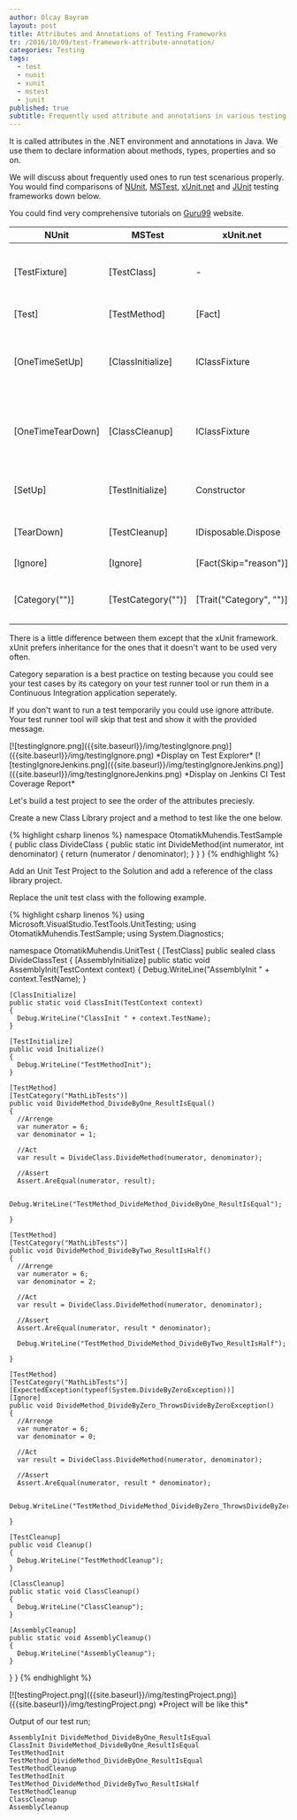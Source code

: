 ```yaml
---
author: Olcay Bayram
layout: post
title: Attributes and Annotations of Testing Frameworks
tr: /2016/10/09/test-framework-attribute-annotation/
categories: Testing
tags:
  - test
  - nunit
  - xunit
  - mstest
  - junit
published: true
subtitle: Frequently used attribute and annotations in various testing frameworks
---
```

It is called attributes in the .NET environment and annotations in Java. We use them to declare information about methods, types, properties and so on.

We will discuss about frequently used ones to run test scenarious properly. You would find comparisons of [NUnit](https://github.com/nunit/docs/wiki/Attributes), [MSTest](https://msdn.microsoft.com/en-us/library/microsoft.visualstudio.testtools.unittesting.classinitializeattribute.aspx), [xUnit.net](https://xunit.github.io/) and [JUnit](http://junit.org) testing frameworks down below.

You could find very comprehensive tutorials on [Guru99](https://www.guru99.com/junit-annotations-api.html) website.

|NUnit|MSTest|xUnit.net|JUnit|Description|
|---|---|---|---|---|
|[TestFixture]|[TestClass]|-|-|Indicates that the class has test methods.|
|[Test]|[TestMethod]|[Fact]|@Test|Marks a test case.|
|[OneTimeSetUp]|[ClassInitialize]|IClassFixture<T>|@BeforeClass|The one time triggered method before test cases start.|
|[OneTimeTearDown]|[ClassCleanup]|IClassFixture<T>|@AfterClass|The one time triggered method after test cases end.|
|[SetUp]|[TestInitialize]|Constructor|@Before|Triggered before every test case.|
|[TearDown]|[TestCleanup]|IDisposable.Dispose|@After|Triggered after every test case.|
|[Ignore]|[Ignore]|[Fact(Skip="reason")]|@Ignore|Ignores the test case.|
|[Category("")]|[TestCategory("")]|[Trait("Category", "")]|@Category(*.class)|Categorizes the test cases or classes.|

<!--more-->

There is a little difference between them except that the xUnit framework. xUnit prefers inheritance for the ones that it doesn't want to be used very often.

Category separation is a best practice on testing because you could see your test cases by its category on your test runner tool or run them in a Continuous Integration application seperately.

If you don't want to run a test temporarily you could use ignore attribute. Your test runner tool will skip that test and show it with the provided message.

<span class="responsiveImg">
[![testingIgnore.png]({{site.baseurl}}/img/testingIgnore.png)]({{site.baseurl}}/img/testingIgnore.png)
</span>
*Display on Test Explorer*

<span class="responsiveImg">
[![testingIgnoreJenkins.png]({{site.baseurl}}/img/testingIgnoreJenkins.png)]({{site.baseurl}}/img/testingIgnoreJenkins.png)
</span>
*Display on Jenkins CI Test Coverage Report*

Let's build a test project to see the order of the attributes preciesly.

Create a new Class Library project and a method to test like the one below.

{% highlight csharp linenos %}
namespace OtomatikMuhendis.TestSample
{
  public class DivideClass
  {
    public static int DivideMethod(int numerator, int denominator)
    {
      return (numerator / denominator);
    }
  }
}
{% endhighlight %}

Add an Unit Test Project to the Solution and add a reference of the class library project.

Replace the unit test class with the following example.

{% highlight csharp linenos %}
using Microsoft.VisualStudio.TestTools.UnitTesting;
using OtomatikMuhendis.TestSample;
using System.Diagnostics;

namespace OtomatikMuhendis.UnitTest
{
  [TestClass]
  public sealed class DivideClassTest
  {
    [AssemblyInitialize]
    public static void AssemblyInit(TestContext context)
    {
      Debug.WriteLine("AssemblyInit " + context.TestName);
    }

    [ClassInitialize]
    public static void ClassInit(TestContext context)
    {
      Debug.WriteLine("ClassInit " + context.TestName);
    }

    [TestInitialize]
    public void Initialize()
    {
      Debug.WriteLine("TestMethodInit");
    }

    [TestMethod]
    [TestCategory("MathLibTests")]
    public void DivideMethod_DivideByOne_ResultIsEqual()
    {
      //Arrenge
      var numerator = 6;
      var denominator = 1;

      //Act
      var result = DivideClass.DivideMethod(numerator, denominator);

      //Assert
      Assert.AreEqual(numerator, result);

      Debug.WriteLine("TestMethod_DivideMethod_DivideByOne_ResultIsEqual");

    }

    [TestMethod]
    [TestCategory("MathLibTests")]
    public void DivideMethod_DivideByTwo_ResultIsHalf()
    {
      //Arrenge
      var numerator = 6;
      var denominator = 2;

      //Act
      var result = DivideClass.DivideMethod(numerator, denominator);

      //Assert
      Assert.AreEqual(numerator, result * denominator);

      Debug.WriteLine("TestMethod_DivideMethod_DivideByTwo_ResultIsHalf");

    }

    [TestMethod]
    [TestCategory("MathLibTests")]
    [ExpectedException(typeof(System.DivideByZeroException))]
    [Ignore]
    public void DivideMethod_DivideByZero_ThrowsDivideByZeroException()
    {
      //Arrenge
      var numerator = 6;
      var denominator = 0;

      //Act
      var result = DivideClass.DivideMethod(numerator, denominator);

      //Assert
      Assert.AreEqual(numerator, result * denominator);

      Debug.WriteLine("TestMethod_DivideMethod_DivideByZero_ThrowsDivideByZeroException");

    }

    [TestCleanup]
    public void Cleanup()
    {
      Debug.WriteLine("TestMethodCleanup");
    }

    [ClassCleanup]
    public static void ClassCleanup()
    {
      Debug.WriteLine("ClassCleanup");
    }

    [AssemblyCleanup]
    public static void AssemblyCleanup()
    {
      Debug.WriteLine("AssemblyCleanup");
    }
  }
}
{% endhighlight %}

<span class="responsiveImg">
[![testingProject.png]({{site.baseurl}}/img/testingProject.png)]({{site.baseurl}}/img/testingProject.png)
</span>
*Project will be like this*

Output of our test run;

    AssemblyInit DivideMethod_DivideByOne_ResultIsEqual
    ClassInit DivideMethod_DivideByOne_ResultIsEqual
    TestMethodInit
    TestMethod_DivideMethod_DivideByOne_ResultIsEqual
    TestMethodCleanup
    TestMethodInit
    TestMethod_DivideMethod_DivideByTwo_ResultIsHalf
    TestMethodCleanup
    ClassCleanup
    AssemblyCleanup
